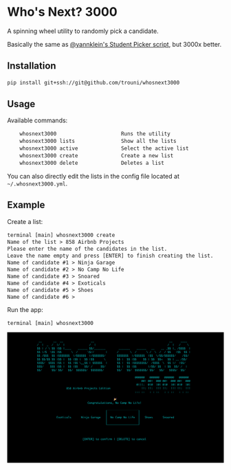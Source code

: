 # Who's Next? 3000

A spinning wheel utility to randomly pick a candidate.

Basically the same as [@yannklein's Student Picker script](https://github.com/yannklein/student-picker), but 3000x better.

## Installation

```sh
pip install git+ssh://git@github.com/trouni/whosnext3000
```

## Usage

Available commands:

```sh
    whosnext3000                     Runs the utility
    whosnext3000 lists               Show all the lists
    whosnext3000 active              Select the active list
    whosnext3000 create              Create a new list
    whosnext3000 delete              Deletes a list
```

You can also directly edit the lists in the config file located at `~/.whosnext3000.yml`.

## Example

Create a list:
```
terminal [main] whosnext3000 create
Name of the list > 858 Airbnb Projects
Please enter the name of the candidates in the list.
Leave the name empty and press [ENTER] to finish creating the list.
Name of candidate #1 > Ninja Garage
Name of candidate #2 > No Camp No Life
Name of candidate #3 > Snoared
Name of candidate #4 > Exoticals
Name of candidate #5 > Shoes
Name of candidate #6 >
```

Run the app:
```
terminal [main] whosnext3000
```

![Spin the wheel](images/spin.png)